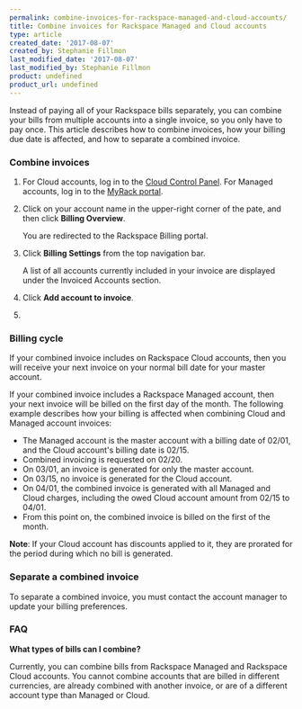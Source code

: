 ```yaml
---
permalink: combine-invoices-for-rackspace-managed-and-cloud-accounts/
title: Combine invoices for Rackspace Managed and Cloud accounts
type: article
created_date: '2017-08-07'
created_by: Stephanie Fillmon
last_modified_date: '2017-08-07'
last_modified_by: Stephanie Fillmon
product: undefined
product_url: undefined
---
```


Instead of paying all of your Rackspace bills separately, you can combine your bills from multiple accounts into a single invoice, so you only have to pay once. This article describes how to combine invoices, how your billing due date is affected, and how to separate a combined invoice.

### Combine invoices

1. For Cloud accounts, log in to the [Cloud Control Panel](https://mycloud.rackspace.com/). For Managed accounts, log in to the [MyRack portal](https://my.rackspace.com/).
2. Click on your account name in the upper-right corner of the pate, and then click **Billing Overview**.

   You are redirected to the Rackspace Billing portal.

3. Click **Billing Settings** from the top navigation bar.

   A list of all accounts currently included in your invoice are displayed under the Invoiced Accounts section.

4. Click **Add account to invoice**.

5.

### Billing cycle

If your combined invoice includes on Rackspace Cloud accounts, then you will receive your next invoice on your normal bill date for your master account.

If your combined invoice includes a Rackspace Managed account, then your next invoice will be billed on the first day of the month. The following example describes how your billing is affected when combining Cloud and Managed account invoices:

- The Managed account is the master account with a billing date of 02/01, and the Cloud account's billing date is 02/15.
- Combined invoicing is requested on 02/20.
- On 03/01, an invoice is generated for only the master account.
- On 03/15, no invoice is generated for the Cloud account.
- On 04/01, the combined invoice is generated with all Managed and Cloud charges, including the owed Cloud account amount from 02/15 to 04/01.
- From this point on, the combined invoice is billed on the first of the month.

**Note**: If your Cloud account has discounts applied to it, they are prorated for the period during which no bill is generated.

### Separate a combined invoice

To separate a combined invoice, you must contact the account manager to update your billing preferences.

### FAQ

**What types of bills can I combine?**

Currently, you can combine bills from Rackspace Managed and Rackspace Cloud accounts. You cannot combine accounts that are billed in different currencies, are already combined with another invoice, or are of a different account type than Managed or Cloud.

